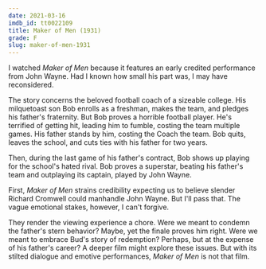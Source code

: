 ```yaml
---
date: 2021-03-16
imdb_id: tt0022109
title: Maker of Men (1931)
grade: F
slug: maker-of-men-1931
---
```


I watched _Maker of Men_ because it features an early credited performance from John Wayne. Had I known how small his part was, I may have reconsidered.

<!-- end -->

The story concerns the beloved football coach of a sizeable college. His milquetoast son Bob enrolls as a freshman, makes the team, and pledges his father's fraternity. But Bob proves a horrible football player. He's terrified of getting hit, leading him to fumble, costing the team multiple games. His father stands by him, costing the Coach the team. Bob quits, leaves the school, and cuts ties with his father for two years.

Then, during the last game of his father's contract, Bob shows up playing for the school's hated rival. Bob proves a superstar, beating his father's team and outplaying its captain, played by John Wayne.

First, _Maker of Men_ strains credibility expecting us to believe slender Richard Cromwell could manhandle John Wayne. But I'll pass that. The vague emotional stakes, however, I can't forgive.

They render the viewing experience a chore. Were we meant to condemn the father's stern behavior? Maybe, yet the finale proves him right. Were we meant to embrace Bud's story of redemption? Perhaps, but at the expense of his father's career? A deeper film might explore these issues. But with its stilted dialogue and emotive performances, _Maker of Men_ is not that film.